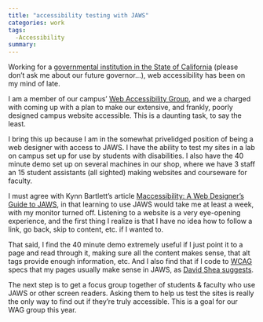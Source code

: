 ```yaml
---
title: "accessibility testing with JAWS"
categories: work
tags:
  -Accessibility
summary: 
---
```

<p>Working for a <a href="http://www.humboldt.edu" title="Humboldt State University">governmental institution in the State of California</a> (please don&#8217;t ask me about our future governor&#8230;), web accessibility has been on my mind of late.  </p>
<p>I am a member of our campus&#8217; <a href="http://www.humboldt.edu/~wag">Web Accessibility Group</a>, and we a charged with coming up with a plan to make our extensive, and frankly, poorly designed campus website accessible.  This is a daunting task, to say the least.</p><p>I bring this up because I am in the somewhat privelidged position of being a web designer with access to <span class="caps">JAWS</span>. I have the ability to test my sites in a lab on campus set up for use by students with disabilities. I also have the 40 minute demo set up on several machines in our shop, where we have 3 staff an 15 student assistants (all sighted) making websites and courseware for faculty.</p><p>I must agree with Kynn Bartlett&#8217;s article <a title="Maccessibility: A Web Designer's Guide to JAWS" href="http://www.maccessibility.com/archive/000843.php">Maccessibility: A Web Designer&#8217;s Guide to <span class="caps">JAWS</span></a>, in that learning to use <span class="caps">JAWS</span> would take me at least a week, with my monitor turned off.  Listening to a website is a very eye-opening experience, and the first thing I realize is that I have no idea how to follow a link, go back, skip to content, etc.  if I wanted to.</p><p>That said, I find the 40 minute demo extremely useful if I just point it to a page and read through it, making sure all the content makes sense, that alt tags provide enough information, etc.  And I also find that if I code to <a href="http://www.w3.org/TR/WCAG10/" title="Web Accessibility Content Guidelines"><span class="caps">WCAG</span></a> specs that my pages usually make sense in <span class="caps">JAWS</span>, as <a href="http://www.mezzoblue.com/">David Shea suggests</a>.</p><p>The next step is to get a focus group together of students &#38; faculty who use <span class="caps">JAWS</span> or other screen readers.  Asking them to help us test the sites is really the only way to find out if they&#8217;re truly accessible.  This is a goal for our <span class="caps">WAG</span> group this year.</p>
